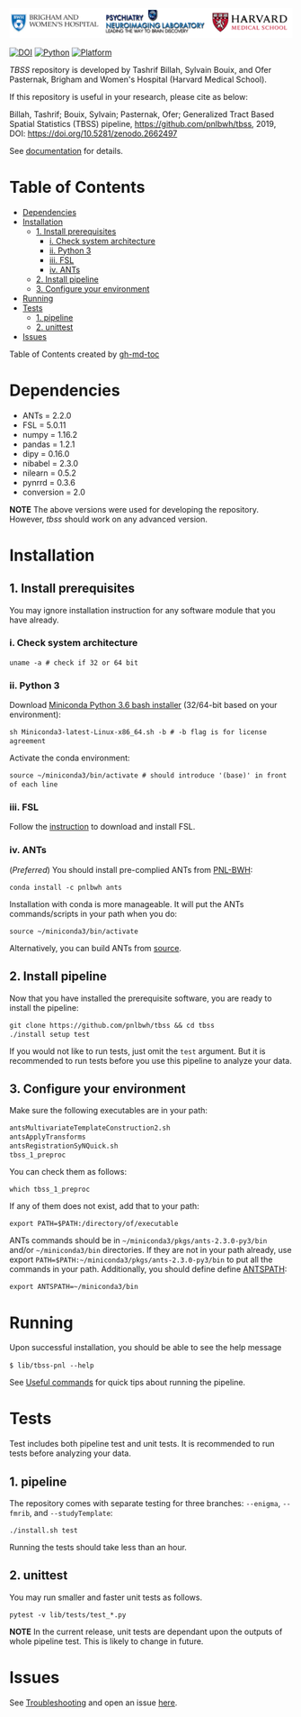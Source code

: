 ![](./pnl-bwh-hms.png)

[![DOI](https://zenodo.org/badge/doi/10.5281/zenodo.2662497.svg)](https://doi.org/10.5281/zenodo.2662497) [![Python](https://img.shields.io/badge/Python-3.6-green.svg)]() [![Platform](https://img.shields.io/badge/Platform-linux--64%20%7C%20osx--64-orange.svg)]()

*TBSS* repository is developed by Tashrif Billah, Sylvain Bouix, and Ofer Pasternak, Brigham and Women's Hospital (Harvard Medical School).

If this repository is useful in your research, please cite as below: 

Billah, Tashrif; Bouix, Sylvain; Pasternak, Ofer; Generalized Tract Based Spatial Statistics (TBSS) pipeline,
https://github.com/pnlbwh/tbss, 2019, DOI: https://doi.org/10.5281/zenodo.2662497

See [documentation](./TUTORIAL.md) for details.

Table of Contents
=================

   * [Dependencies](#dependencies)
   * [Installation](#installation)
      * [1. Install prerequisites](#1-install-prerequisites)
         * [i. Check system architecture](#i-check-system-architecture)
         * [ii. Python 3](#ii-python-3)
         * [iii. FSL](#iii-fsl)
         * [iv. ANTs](#iv-ants)
      * [2. Install pipeline](#2-install-pipeline)
      * [3. Configure your environment](#3-configure-your-environment)
   * [Running](#running)
   * [Tests](#tests)
      * [1. pipeline](#1-pipeline)
      * [2. unittest](#2-unittest)
   * [Issues](#issues)      
    
Table of Contents created by [gh-md-toc](https://github.com/ekalinin/github-markdown-toc)


# Dependencies

* ANTs = 2.2.0
* FSL = 5.0.11
* numpy = 1.16.2
* pandas = 1.2.1
* dipy = 0.16.0
* nibabel = 2.3.0
* nilearn = 0.5.2
* pynrrd = 0.3.6
* conversion = 2.0

**NOTE** The above versions were used for developing the repository. However, *tbss* should work on 
any advanced version. 


# Installation

## 1. Install prerequisites

You may ignore installation instruction for any software module that you have already.

### i. Check system architecture

    uname -a # check if 32 or 64 bit

### ii. Python 3

Download [Miniconda Python 3.6 bash installer](https://docs.conda.io/en/latest/miniconda.html) (32/64-bit based on your environment):
    
    sh Miniconda3-latest-Linux-x86_64.sh -b # -b flag is for license agreement

Activate the conda environment:

    source ~/miniconda3/bin/activate # should introduce '(base)' in front of each line

### iii. FSL

Follow the [instruction](https://fsl.fmrib.ox.ac.uk/fsl/fslwiki/FslInstallation) to download and install FSL.


### iv. ANTs

(*Preferred*) You should install pre-complied ANTs from [PNL-BWH](https://anaconda.org/pnlbwh/ants):
    
    conda install -c pnlbwh ants
    
Installation with conda is more manageable. It will put the ANTs commands/scripts in your path when you do:
    
    source ~/miniconda3/bin/activate    

Alternatively, you can build ANTs from [source](https://github.com/ANTsX/ANTs). 

    
## 2. Install pipeline

Now that you have installed the prerequisite software, you are ready to install the pipeline:

    git clone https://github.com/pnlbwh/tbss && cd tbss
    ./install setup test
    
If you would not like to run tests, just omit the `test` argument. But it is recommended to run tests before you use 
this pipeline to analyze your data.


## 3. Configure your environment

Make sure the following executables are in your path:

    antsMultivariateTemplateConstruction2.sh
    antsApplyTransforms
    antsRegistrationSyNQuick.sh
    tbss_1_preproc
    
You can check them as follows:

    which tbss_1_preproc
    
If any of them does not exist, add that to your path:

    export PATH=$PATH:/directory/of/executable
    
ANTs commands should be in `~/miniconda3/pkgs/ants-2.3.0-py3/bin` and/or `~/miniconda3/bin` directories. 
If they are not in your path already, use export `PATH=$PATH:~/miniconda3/pkgs/ants-2.3.0-py3/bin` 
to put all the commands in your path. Additionally, you should define define [ANTSPATH](https://github.com/ANTsX/ANTs/wiki/Compiling-ANTs-on-Linux-and-Mac-OS#set-path-and-antspath):

    export ANTSPATH=~/miniconda3/bin


# Running

Upon successful installation, you should be able to see the help message

`$ lib/tbss-pnl --help`
    
See [Useful commands](#-useful-commands) for quick tips about running the pipeline.


                 
# Tests

Test includes both pipeline test and unit tests. It is recommended to run tests before analyzing your data.  

## 1. pipeline

The repository comes with separate testing for three branches: `--enigma`, `--fmrib`, and `--studyTemplate`:

    ./install.sh test
    
Running the tests should take less than an hour.

## 2. unittest

You may run smaller and faster unit tests as follows.
    
    pytest -v lib/tests/test_*.py
    
**NOTE** In the current release, unit tests are dependant upon the outputs of whole pipeline test. 
This is likely to change in future. 



# Issues

See [Troubleshooting](./TUTORIAL.md#troubleshooting) and open an issue [here](https://github.com/pnlbwh/TBSS/issues).

